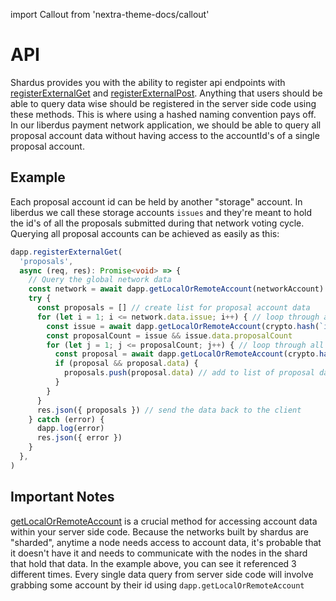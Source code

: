 import Callout from 'nextra-theme-docs/callout'

# API

Shardus provides you with the ability to register api endpoints with [registerExternalGet](../../api/interface/registerExternalGet) and [registerExternalPost](../../api/interface/registerExternalPost). Anything that users should be able to query data wise should be registered in the server side code using these methods. This is where using a hashed naming convention pays off. In our liberdus payment network application, we should be able to query all proposal account data without having access to the accountId's of a single proposal account.

## Example

<Callout emoji="💡" type="default">

Each proposal account id can be held by another "storage" account. In liberdus we call these storage accounts `issues` and they're meant to hold the id's of all the proposals submitted during that network voting cycle. Querying all proposal accounts can be achieved as easily as this:

</Callout>

```ts
dapp.registerExternalGet(
  'proposals',
  async (req, res): Promise<void> => {
    // Query the global network data
    const network = await dapp.getLocalOrRemoteAccount(networkAccount)
    try {
      const proposals = [] // create list for proposal account data
      for (let i = 1; i <= network.data.issue; i++) { // loop through all issue's
        const issue = await dapp.getLocalOrRemoteAccount(crypto.hash(`issue-${i}`))
        const proposalCount = issue && issue.data.proposalCount
        for (let j = 1; j <= proposalCount; j++) { // loop through all proposals for hash(`issue-${i}`)
          const proposal = await dapp.getLocalOrRemoteAccount(crypto.hash(`issue-${i}-proposal-${j}`))
          if (proposal && proposal.data) {
            proposals.push(proposal.data) // add to list of proposal data
          }
        }
      }
      res.json({ proposals }) // send the data back to the client
    } catch (error) {
      dapp.log(error)
      res.json({ error })
    }
  },
)
```

## Important Notes

<Callout emoji="⚠️" type="warning">

[getLocalOrRemoteAccount](../../api/interface/getLocalOrRemoteAccount) is a crucial method for accessing account data within your server side code. Because the networks built by shardus are "sharded", anytime a node needs access to account data, it's probable that it doesn't have it and needs to communicate with the nodes in the shard that hold that data. In the example above, you can see it referenced 3 different times. Every single data query from server side code will involve grabbing some account by their id using `dapp.getLocalOrRemoteAccount`

</Callout>
